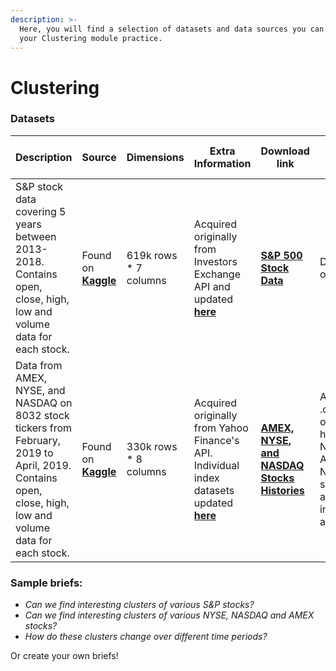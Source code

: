 ```yaml
---
description: >-
  Here, you will find a selection of datasets and data sources you can use for
  your Clustering module practice.
---
```


# Clustering

### Datasets

| Description | Source | Dimensions | Extra Information | Download link | File Contains | Data file format |
| -- | -- | -- | -- | -- | -- | -- |
| S&P stock data covering 5 years between 2013-2018. Contains open, close, high, low and volume data for each stock.  | Found on [**Kaggle**](https://www.kaggle.com/camnugent/sandp500) | 619k rows * 7 columns | Acquired originally from Investors Exchange API and updated [**here**](https://github.com/CNuge/kaggle-code/tree/master/stock_data) | [**S&P 500 Stock Data**](https://github.com/MaurissaCM/Decoded-DA-Datastore/raw/master/data/sandp500_stocks.zip) | Dataset only | CSV |
| Data from AMEX, NYSE, and NASDAQ on 8032 stock tickers from February, 2019 to April, 2019. Contains open, close, high, low and volume data for each stock. | Found on [**Kaggle**](https://www.kaggle.com/qks1lver/amex-nyse-nasdaq-stock-histories) | 330k rows * 8 columns | Acquired originally from Yahoo Finance's API. Individual index datasets updated [**here**](https://github.com/qks1lver/redtide) | [**AMEX, NYSE, and NASDAQ Stocks Histories**](https://github.com/MaurissaCM/Decoded-DA-Datastore/raw/master/data/stock-histories.zip) | A complete .csv dataset of all stock histories <br> NYSE, AMEX and NASDAQ symbol abbreviation information as .txt files | CSV, TXT |

### Sample briefs: 
 - _Can we find interesting clusters of various S&P stocks?_ 
 - _Can we find interesting clusters of various NYSE, NASDAQ and AMEX stocks?_ 
 - _How do these clusters change over different time periods?_
 
 Or create your own briefs!



